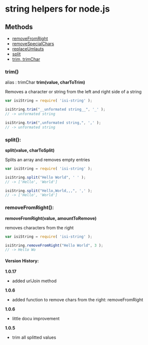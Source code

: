 string helpers for node.js
==========================

Methods
-------
- [removeFromRight](#removeFromRight)
- [removeSpecialChars](#removeSpecialChars)
- [replaceUmlauts](#replaceUmlauts)
- [split](#split)
- [trim, trimChar](#trim)
 
### trim()
alias : trimChar
**trim(value, charToTrim)**

Removes a character or string from the left and right side of a string

```javascript
var isiString = require( 'isi-string' );

isiString.trim("__unformated string__", '_' );
// -> unformated string

isiString.trim(",unformated string,", ',' );
// -> unformated string
```

### split():
**split(value, charToSplit)**

Splits an array and removes empty entries

```javascript
var isiString = require( 'isi-string' );

isiString.split("Hello World", ' ' );
// -> ['Hello', 'World']

isiString.split("Hello,World,,,", ',' );
// -> ['Hello', 'World']
```

### removeFromRight():
**removeFromRight(value, amountToRemove)**

removes characters from the right

```javascript
var isiString = require( 'isi-string' );

isiString.removeFromRight("Hello World", 3 );
// -> Hello Wo
```

#### Version History:
**1.0.17**
- added urlJoin method

**1.0.6**
- added function to remove chars from the right: removeFromRight 

**1.0.6**
- little docu improvement 

**1.0.5**
- trim all splitted values